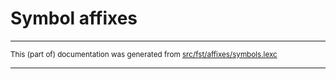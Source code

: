 
# Symbol affixes

* * *

<small>This (part of) documentation was generated from [src/fst/affixes/symbols.lexc](https://github.com/giellalt/lang-hun/blob/main/src/fst/affixes/symbols.lexc)</small>

---

